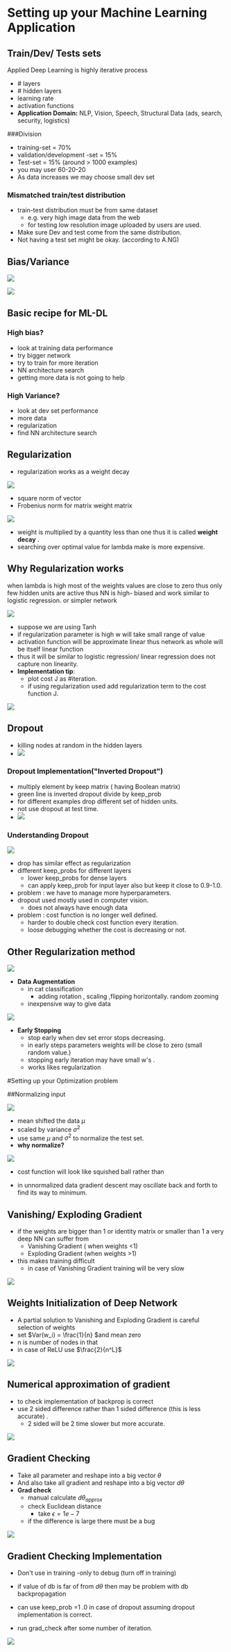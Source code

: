 # Setting up your Machine Learning Application

## Train/Dev/ Tests sets

Applied Deep Learning is highly iterative process

- \# layers
- \# hidden layers
- learning rate
- activation functions
- **Application Domain:** NLP, Vision, Speech, Structural Data (ads, search, security, logistics)

###Division

- training-set = 70%
- validation/development -set = 15%
- Test-set = 15% (around > 1000 examples)
- you may user 60-20-20
- As data increases we may choose small dev set

### Mismatched train/test distribution

- train-test distribution must be from same dataset
  - e.g. very high image data from the web
  - for testing  low resolution image uploaded by users are used.
- Make sure Dev and test  come from the same distribution.
- Not having a test set might be okay. (according to A.NG)

## Bias/Variance

![](1.PNG)

![](2.PNG)

## Basic recipe for ML-DL

### High bias?

- look at training data  performance
- try bigger network 
- try to train for more iteration
- NN architecture search
- getting more data is not going to help

### High Variance? 

- look at dev set performance
- more data
- regularization
- find NN architecture search

## Regularization

- regularization  works as a weight decay 

![](7.PNG)

- square norm of vector
- Frobenius norm for matrix weight matrix

![](8.PNG)



- weight is multiplied by a quantity less than one thus it is called **weight decay** .
- searching over optimal value for lambda make is more expensive.

## Why Regularization works

when lambda is high most of the weights values are close to zero thus only few hidden units are active thus NN is high- biased and work similar to logistic regression. or simpler network

![](5.PNG)



- suppose we are using Tanh 
- if regularization parameter   is high w will take small range of value 
- activation function will be approximate linear thus network as whole will be itself linear function
- thus it will be similar to logistic regression/ linear regression does not capture non linearity.
- **Implementation tip**:  
  - plot cost J as #iteration.
  - if using regularization used add regularization term to the cost function J.

![](6.PNG)

## Dropout

- killing nodes at random in the hidden layers 
- ![](9.PNG)



### Dropout Implementation("Inverted Dropout")

- multiply element by keep matrix ( having Boolean matrix)
- green line is inverted dropout divide by keep_prob
- for different examples drop different set of hidden units.
- not use dropout at test time.
- ![](10.PNG)

### Understanding Dropout

![](11.PNG)

- drop has similar effect as regularization
- different keep_probs for different layers
  - lower keep_probs for dense layers 
  - can apply keep_prob for input layer also but keep it close to 0.9-1.0.
- problem : we have to manage more hyperparameters.
- dropout used mostly used in computer vision.
  - does not always have enough data 
- problem : cost function is  no longer well defined.
  - harder to double check cost function every iteration.
  - loose debugging  whether the cost is decreasing or not.

## Other Regularization method

![](12.PNG)

- **Data Augmentation**
  - in  cat classification 
    - adding rotation , scaling ,flipping horizontally. random zooming 
  - inexpensive way to give data

![](13.PNG)

- **Early Stopping**
  - stop early when dev set error stops decreasing.
  - in early steps parameters weights will be close to zero (small random value.)
  - stopping early iteration may have small w's .
  - works likes regularization

#Setting up your Optimization problem

##Normalizing input

![ ](14.PNG)

- mean shifted the data $\mu$
- scaled by variance $\sigma^2$
- use same $\mu$ and $\sigma^2$ to normalize the test set.
- **why normalize?**

![](15.PNG)

- cost function will look like squished ball rather than

- in unnormalized data gradient descent may  oscillate back and forth to find its way to minimum.




## Vanishing/ Exploding Gradient

- if the weights are bigger than 1 or identity matrix  or smaller than 1  a very deep NN can suffer from 
  -  Vanishing Gradient ( when weights <1)
  - Exploding Gradient (when weights >1)
- this makes training difficult
  - in case of Vanishing Gradient training will be very slow

![](16.PNG)

## Weights Initialization of Deep Network

- A partial solution to Vanishing and Exploding Gradient is careful selection of weights
- set $Var(w_i) = \frac{1}{n} $and mean zero
- n is number of nodes in that
- in case of ReLU use $\frac{2}{n^L}$ 

![](17.PNG)

## Numerical approximation of gradient

- to check implementation of backprop is correct
- use 2 sided difference rather than 1 sided difference (this is less accurate) .
  - 2 sided will be 2 time slower but more accurate.

![](18.PNG)



## Gradient Checking

- Take all parameter and reshape into a big vector $\theta$
- And also take all gradient and reshape into a big vector $d\theta$
- **Grad check**
  - manual calculate $d\theta_{approx}$
  - check Euclidean distance
    - take $\epsilon  = 1e-7$
  - if the difference is large there must be a bug

![](19.PNG)

## Gradient Checking Implementation

- Don't use in training -only to debug (turn off in training)
- if value of db is far of from $d\theta$ then may be problem with db backpropagation

- can use keep_prob =1 .0  in case of dropout assuming dropout implementation is correct.
- run grad_check after some number of iteration.

![](20.PNG)

